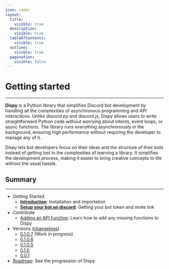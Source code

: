 ```yaml
---
icon: radar
layout:
  title:
    visible: true
  description:
    visible: true
  tableOfContents:
    visible: true
  outline:
    visible: true
  pagination:
    visible: false
---
```


# Getting started

***

**Dispy** is a Python library that simplifies Discord bot development by handling all the complexities of asynchronous programming and API interactions. Unlike discord.py and discord.js, Dispy allows users to write straightforward Python code without worrying about intents, event loops, or async functions. The library runs everything asynchronously in the background, ensuring high performance without requiring the developer to manage any of it.

Dispy lets bot developers focus on their ideas and the structure of their bots instead of getting lost in the complexities of learning a library. It simplifies the development process, making it easier to bring creative concepts to life without the usual hassle.

## Summary

***

* Getting Started
  * [**Introduction**](documentation/getting-started/introduction.md): Installation and importation
  * [**Setup your bot on discord**](documentation/getting-started/setup-your-bot-on-discord.md): Getting your bot token and invite link
* Contribute
  * [Adding an API function](informations/contribute/adding-an-api-function.md): Learn how to add any missing functions to Dispy
* Versions ([changelogs](informations/changelogs/))
  * [0.1.0.7](informations/changelogs/0.1.0.7.md) (Work in progress)
  * [0.1.0.6](informations/changelogs/0.1.0.6.md)
  * [0.1.0.5](informations/changelogs/0.1.0.5.md)
  * [0.1.0](informations/changelogs/0.1.0.md)
  * [0.0.1](informations/changelogs/0.0.1.md)
* [Roadmap](informations/roadmap.md): See the progression of Dispy
